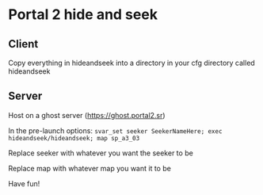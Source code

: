 # Portal 2 hide and seek

## Client
Copy everything in hideandseek into a directory in your cfg directory called hideandseek

## Server
Host on a ghost server (https://ghost.portal2.sr)

In the pre-launch options:
`svar_set seeker SeekerNameHere; exec hideandseek/hideandseek; map sp_a3_03`

Replace seeker with whatever you want the seeker to be

Replace map with whatever map you want it to be

Have fun!